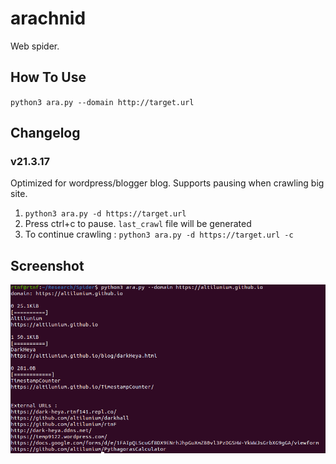 # arachnid
Web spider.


## How To Use
`python3 ara.py --domain http://target.url`

## Changelog
### v21.3.17
Optimized for wordpress/blogger blog.
Supports pausing when crawling big site. 
1. `python3 ara.py -d https://target.url`
2. Press ctrl+c to pause. `last_crawl` file will be generated
3. To continue crawling : `python3 ara.py -d https://target.url -c`


## Screenshot
![Screenshot2](https://raw.githubusercontent.com/altilunium/arachnid/main/screenshot.png)
